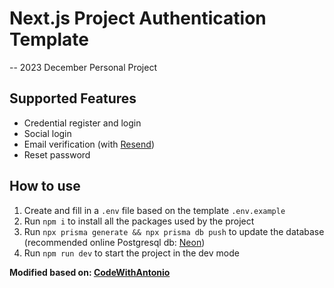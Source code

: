 # Next.js Project Authentication Template

-- 2023 December Personal Project


## Supported Features

- Credential register and login
- Social login
- Email verification (with [Resend](https://resend.com/))
- Reset password

## How to use

1. Create and fill in a `.env` file based on the template `.env.example`
2. Run `npm i` to install all the packages used by the project
3. Run `npx prisma generate && npx prisma db push` to update the database (recommended online Postgresql db: [Neon](https://neon.tech/))
4. Run `npm run dev` to start the project in the dev mode

**Modified based on: [CodeWithAntonio](https://github.com/AntonioErdeljac/next-auth-v5-advanced-guide)**
